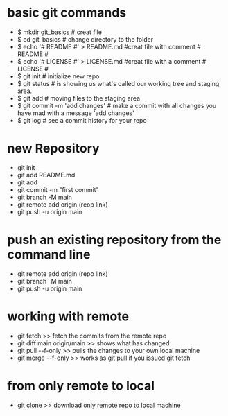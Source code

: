 # basic git commands 
 
* $ mkdir git_basics  # creat file 
* $ cd git_basics     # change directory to the folder
* $ echo '# README #' > README.md    #creat file with comment # README #
* $ echo '# LICENSE #' > LICENSE.md   #creat file with a comment # LICENSE #
* $ git init  # initialize new repo 
* $ git status     # is showing us what's called our working tree and staging area.
* $ git add  <file>      # moving files to the staging area 
* $ git commit -m  'add changes'     # make a commit with all changes you have mad with a message 'add changes'
* $ git log      # see a commit history for your repo


# new Repository 
* git init
* git add README.md
* git add . 
* git commit -m "first commit"
* git branch -M main
* git remote add origin (reop link)
* git push -u origin main

# push an existing repository from the command line
* git remote add origin (repo link)
* git branch -M main
* git push -u origin main

# working with remote 
* git fetch     >> fetch the commits from the remote repo 
* git diff main origin/main   >> shows what has changed 
* git pull --f-only     >> pulls the changes to your own local machine 
* git merge --f-only    >> works as git pull if you issued git fetch 


# from only remote to local 
* git clone <remote repo url> <local directory name>    >> download only remote repo to local machine 


